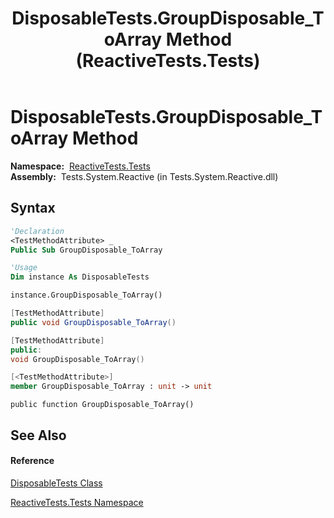 ﻿---
title: DisposableTests.GroupDisposable_ToArray Method  (ReactiveTests.Tests)
TOCTitle: GroupDisposable_ToArray Method
ms:assetid: M:ReactiveTests.Tests.DisposableTests.GroupDisposable_ToArray
ms:mtpsurl: https://msdn.microsoft.com/en-us/library/reactivetests.tests.disposabletests.groupdisposable_toarray(v=VS.103)
ms:contentKeyID: 36619975
ms.date: 06/28/2011
mtps_version: v=VS.103
f1_keywords:
- ReactiveTests.Tests.DisposableTests.GroupDisposable_ToArray
dev_langs:
- CSharp
- JScript
- VB
- FSharp
- c++
---

# DisposableTests.GroupDisposable\_ToArray Method

**Namespace:**  [ReactiveTests.Tests](hh289046\(v=vs.103\).md)  
**Assembly:**  Tests.System.Reactive (in Tests.System.Reactive.dll)

## Syntax

``` vb
'Declaration
<TestMethodAttribute> _
Public Sub GroupDisposable_ToArray
```

``` vb
'Usage
Dim instance As DisposableTests

instance.GroupDisposable_ToArray()
```

``` csharp
[TestMethodAttribute]
public void GroupDisposable_ToArray()
```

``` c++
[TestMethodAttribute]
public:
void GroupDisposable_ToArray()
```

``` fsharp
[<TestMethodAttribute>]
member GroupDisposable_ToArray : unit -> unit 
```

``` jscript
public function GroupDisposable_ToArray()
```

## See Also

#### Reference

[DisposableTests Class](hh315231\(v=vs.103\).md)

[ReactiveTests.Tests Namespace](hh289046\(v=vs.103\).md)

